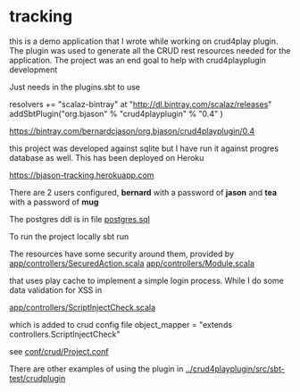 # tracking
this is a demo application that I wrote while working on crud4play plugin. The plugin was used to generate all the CRUD rest resources needed for the application. The project was an end goal to help with crud4playplugin development 

Just needs in the plugins.sbt to use

resolvers += "scalaz-bintray" at "http://dl.bintray.com/scalaz/releases"
addSbtPlugin("org.bjason" % "crud4playplugin" % "0.4" )

https://bintray.com/bernardcjason/org.bjason/crud4playplugin/0.4

this project was developed against sqlite but I have run it against progres database as well. This has been deployed on Heroku

https://bjason-tracking.herokuapp.com

There are 2 users configured, **bernard** with a password of **jason**  and **tea** with a password of **mug**

The postgres ddl is in file 
[postgres.sql](postgres.sql)

To run the project locally
sbt run

The resources have some security around them, provided by 
[app/controllers/SecuredAction.scala](app/controllers/SecuredAction.scala)
[app/controllers/Module.scala](app/controllers/Module.scala)

that uses play cache to implement a simple login process. While I do some data validation for XSS in

[app/controllers/ScriptInjectCheck.scala](app/controllers/ScriptInjectCheck.scala)

which is added to crud config file 
	object_mapper = "extends controllers.ScriptInjectCheck"

see [conf/crud/Project.conf](conf/crud/Project.conf)

There are other examples of using the plugin in
[../crud4playplugin/src/sbt-test/crudplugin](../crud4playplugin/src/sbt-test/crudplugin)
